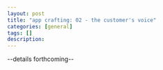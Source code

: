 ```yaml
---
layout: post
title: "app crafting: 02 - the customer's voice"
categories: [general]
tags: []
description: 
---
```


--details forthcoming--
